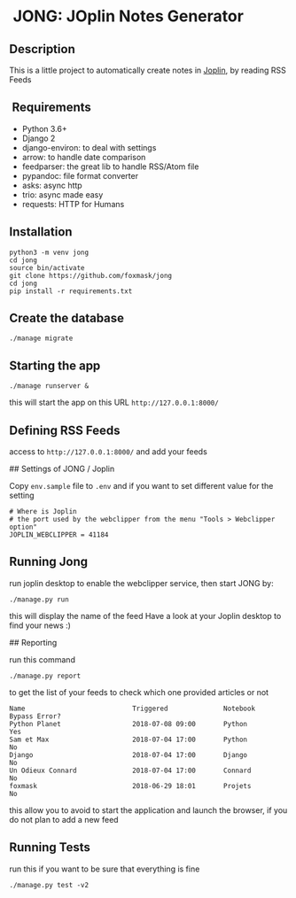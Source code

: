 #  JONG: JOplin Notes Generator

## Description

This is a little project to automatically create notes in [Joplin](https://github.com/laurent22/joplin), by reading RSS Feeds

##  Requirements

* Python 3.6+
* Django 2
* django-environ: to deal with settings
* arrow: to handle date comparison
* feedparser: the great lib to handle RSS/Atom file
* pypandoc: file format converter
* asks: async http
* trio: async made easy
* requests: HTTP for Humans

## Installation

```
python3 -m venv jong
cd jong
source bin/activate
git clone https://github.com/foxmask/jong
cd jong
pip install -r requirements.txt
```

## Create the database

```
./manage migrate
```

## Starting the app

```
./manage runserver &
```

this will start the app on this URL `http://127.0.0.1:8000/`

## Defining RSS Feeds

access to `http://127.0.0.1:8000/` and add your feeds

## Settings of JONG / Joplin

Copy `env.sample` file to `.env` and if you want to set different value for the setting
 
```
# Where is Joplin
# the port used by the webclipper from the menu "Tools > Webclipper option"
JOPLIN_WEBCLIPPER = 41184
```

## Running Jong

run joplin desktop to enable the webclipper service, then start JONG by:

```
./manage.py run 
``` 

this will display the name of the feed 
Have a look at your Joplin desktop to find your news :)

## Reporting

run this command

```
./manage.py report 
``` 

to get the list of your feeds to check which one provided articles or not


```shell
Name                           Triggered              Notebook                       Bypass Error?
Python Planet                  2018-07-08 09:00       Python                         Yes
Sam et Max                     2018-07-04 17:00       Python                         No 
Django                         2018-07-04 17:00       Django                         No 
Un Odieux Connard              2018-07-04 17:00       Connard                        No 
foxmask                        2018-06-29 18:01       Projets                        No 
```

this allow you to avoid to start the application and launch the browser, if you do not plan to add a new feed

## Running Tests

run this if you want to be sure that everything is fine   
```
./manage.py test -v2 
``` 
